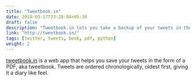 ```yaml
---
title: "Tweetbook.in"
date: 2018-03-17T23:28:04+05:30
draft: false
description: "Tweetbook.in lets you take a backup of your tweets in the form of a diary like PDF ebook."
link: "http://tweetbook.in/"
tags: [twitter, tweets, book, pdf, python]
weight: 2
---
```


[tweetbook.in](http://tweetbook.in) is a web app that helps you save your tweets in the form of a PDF, aka tweetbook. Tweets are ordered chronologically, oldest first, giving it a diary like feel.
